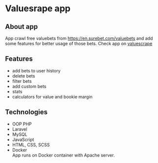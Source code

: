 # Valuesrape app
## About app 
App crawl free valuebets from https://en.surebet.com/valuebets and add some features for better usage of those bets.
Check app on [valuescrape](https://valuescrape.xyz)
## Features
- add bets to user history
- delete bets 
- filter bets
- add custom bets
- stats 
- calculators for value and bookie margin
## Technologies
- OOP PHP
- Laravel
- MySQL
- JavaScript
- HTML, CSS, SCSS
- Docker  
App runs on Docker container with Apache server. 